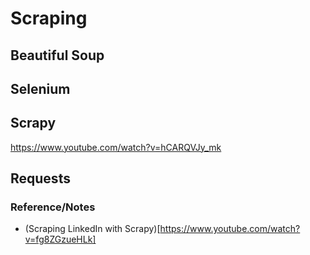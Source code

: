 # Scraping

## Beautiful Soup

## Selenium

## Scrapy
https://www.youtube.com/watch?v=hCARQVJy_mk


## Requests


### Reference/Notes 
- (Scraping LinkedIn with Scrapy)[https://www.youtube.com/watch?v=fg8ZGzueHLk]
